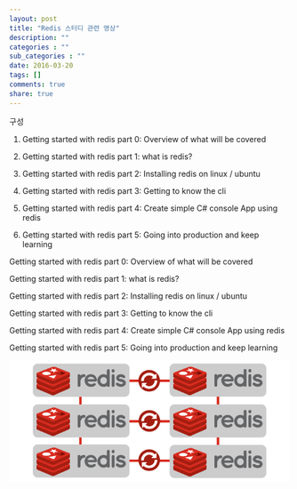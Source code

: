 ```yaml
---
layout: post
title: "Redis 스터디 관련 영상"
description: ""
categories : ""
sub_categories : ""
date: 2016-03-20
tags: []
comments: true
share: true
---
```


구성

  1. Getting started with redis part 0: Overview of what will be covered

  2. Getting started with redis part 1: what is redis?

  3. Getting started with redis part 2: Installing redis on linux / ubuntu

  4. Getting started with redis part 3: Getting to know the cli

  5. Getting started with redis part 4: Create simple C# console App using redis

  6. Getting started with redis part 5: Going into production and keep learning

  

  

Getting started with redis part 0: Overview of what will be covered

  

Getting started with redis part 1: what is redis?

  

Getting started with redis part 2: Installing redis on linux / ubuntu

  

Getting started with redis part 3: Getting to know the cli

  

Getting started with redis part 4: Create simple C# console App using redis

  

Getting started with redis part 5: Going into production and keep learning

  

  

  

![](/assets/images/posts/546/271FAE4F56EE9C421181A0.PNG)

  

